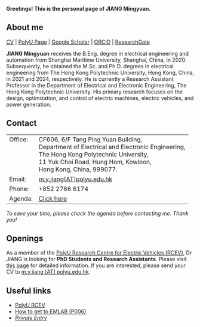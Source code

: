 **Greetings! This is the personal page of JIANG Mingyuan.**

## About me
[CV](https://jiangmy97.github.io/docs/CV_JMY_240531_v2.pdf) |
[PolyU Page](https://www.polyu.edu.hk/eee/people/academic-staff-and-teaching-staff/dr-jian-mingyuan/) |
[Google Scholar](https://scholar.google.com.hk/citations?hl=en&user=o6vNp3AAAAAJ) |
[ORCID](https://orcid.org/0000-0001-7805-9772) |
[ResearchGate](https://www.researchgate.net/profile/Mingyuan-Jiang-3) 


**JIANG Mingyuan** receives the B.Eng. degree in electrical engineering and automation from Shanghai Maritime University, Shanghai, China, in 2020. Subsequently, he obtained the M.Sc. and Ph.D. degrees in electrical engineering from The Hong Kong Polytechnic University, Hong Kong, China, in 2021 and 2024, respectively. He is currently a Research Assistant Professor in the Department of Electrical and Electronic Engineering, The Hong Kong Polytechnic University. His primary research focuses on the design, optimization, and control of electric machines, electric vehicles, and power generation.

## Contact

<table style="font-size: 16px; width: 100%; border: none;">
  <colgroup>
    <col style="width: 6px; border: none;">
    <col>
  </colgroup>
    
  <tr valign="top" style="border: none;">
    <td style="border: none;"> Office: <br> &nbsp; <br> &nbsp; <br> &nbsp; </td>
    <td style="border: none;"> CF606, 6/F Tang Ping Yuan Building,<br>Department of Electrical and Electronic Engineering,<br>The Hong Kong Polytechnic University,<br>11 Yuk Choi Road, Hung Hom, Kowloon,<br>Hong Kong, China, 999077.</td>
  </tr>
  <tr valign="top" style=" border: none;">
    <td style="border: none;"> Email: </td>
    <td style="border: none;"> <a href="mailto:m.y.jiang@polyu.edu.hk">m.y.jiang[AT]polyu.edu.hk </a></td>
  </tr>
  
  <tr valign="top" style=" border: none;">
    <td style="border: none;"> Phone: </td>
    <td style="border: none;"> +852 2766 6174 </td>
  </tr>
  
  <tr valign="top" style=" border: none;">
    <td style="border: none;"> Agenda: </td>
    <td style="border: none;"> <a href="https://jiangmy97.github.io/Calender">Click here</a> </td>
  </tr>
  
</table>

*To save your time, please check the agenda before contacting me. Thank you!*

## Openings
As a member of the [PolyU Research Centre for Electric Vehicles (RCEV)](https://www.polyu.edu.hk/rcev/), Dr JIANG is looking for **PhD Students and Research Assistants**. Please visit [this page](https://jiangmy97.github.io/opening) for detailed information. If you are interested, please send your CV to [m.y.jiang [AT] polyu.edu.hk](mailto:m.y.jiang@polyu.edu.hk). 

## Useful links

- [PolyU RCEV](https://www.polyu.edu.hk/rcev/)
- [How to get to EMLAB (P006)](https://sites.google.com/view/jiangmy/home/how-to-get-to-p006)
- *[Private Entry](https://github.com/jiangmy97/PrivateItems)*



